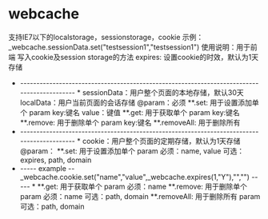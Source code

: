 # webcache
支持IE7以下的localstorage，sessionstorage，cookie
示例：_webcache.sessionData.set("testsession1","testsession1")
使用说明：用于前端 写入cookie及session storage的方法
 expires: 设置cookie的时效，默认为1天存储
 * ------------------------------------------------------------------------------------------- *
 sessionData：用户整个页面的本地存储，默认30天
 localData：用户当前页面的会话存储
 @param：必须
 **.set: 用于设置添加单个 param key:键名 value：键值
 **.get: 用于获取单个 param key:键名
 **.remove: 用于删除单个 param key:键名
 **.removeAll: 用于删除所有
 * ------------------------------------------------------------------------------------------- *
 cookie：用户整个页面的定期存储，默认为1天存储
 @param：
 **.set: 用于设置添加单个 param  必须：name, value  可选：expires, path, domain
 * ----- example --  _webcache.cookie.set("name","value",_webcache.expires(1,"Y"),"","") ----- *
 **.get: 用于获取单个 param 必须：name
 **.remove: 用于删除单个 param 必须：name  可选：path, domain
 **.removeAll: 用于删除所有 param 可选：path, domain
